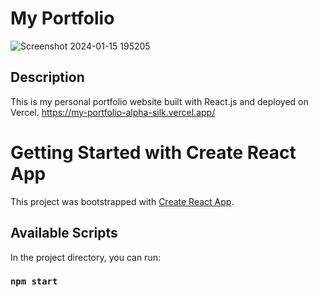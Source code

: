 # My Portfolio
![Screenshot 2024-01-15 195205](https://github.com/Kaninika011/My-Portfolio-/assets/74821776/af39bb96-278a-437d-981c-219800508154)


## Description

This is my personal portfolio website built with React.js and deployed on Vercel. https://my-portfolio-alpha-silk.vercel.app/






# Getting Started with Create React App

This project was bootstrapped with [Create React App](https://github.com/facebook/create-react-app).

## Available Scripts

In the project directory, you can run:

### `npm start`




